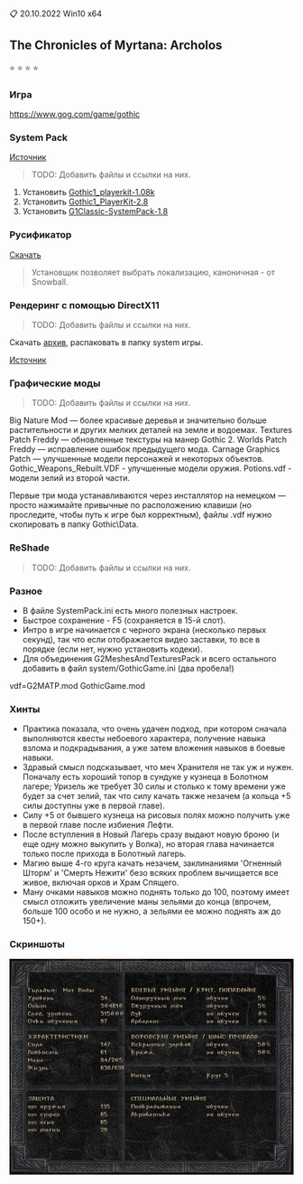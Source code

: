 :clipboard: 20.10.2022 Win10 x64

## The Chronicles of Myrtana: Archolos

:star: :star: :star: :star:

### Игра

https://www.gog.com/game/gothic

### System Pack

[Источник](https://rpgrussia.com/resources/systempack.643/)

> TODO: Добавить файлы и ссылки на них.

1. Установить [Gothic1_playerkit-1.08k](...)
2. Установить [Gothic1_PlayerKit-2.8](...)
3. Установить [G1Classic-SystemPack-1.8](...)

### Русификатор

[Скачать](https://github.com/Unicornum/Db.Games/releases/download/Gothic/G1LangPack.Cyrillic.-0.2.exe)

> Установщик позволяет выбрать локализацию, каноничная - от Snowball.

### Рендеринг с помощью DirectX11

> TODO: Добавить файлы и ссылки на них.

Скачать [архив](...), распаковать в папку system игры.

[Источник](https://github.com/Kirides/GD3D11/releases)

### Графические моды

> TODO: Добавить файлы и ссылки на них.

Big Nature Mod — более красивые деревья и значительно больше растительности и других мелких деталей на земле и водоемах.
Textures Patch Freddy — обновленные текстуры на манер Gothic 2.
Worlds Patch Freddy — исправление ошибок предыдущего мода.
Carnage Graphics Patch — улучшенные модели персонажей и некоторых объектов.
Gothic_Weapons_Rebuilt.VDF - улучшенные модели оружия.
Potions.vdf - модели зелий из второй части.

Первые три мода устанавливаются через инсталлятор на немецком — просто нажимайте привычные по расположению клавиши (но проследите, чтобы путь к игре был корректным), файлы .vdf нужно скопировать в папку Gothic\Data.

### ReShade

> TODO: Добавить файлы и ссылки на них.

### Разное

- В файле SystemPack.ini есть много полезных настроек.
- Быстрое сохранение - F5 (сохраняется в 15-й слот).
- Интро в игре начинается с черного экрана (несколько первых секунд), так что если отображается видео заставки, то все в порядке (если нет, нужно установить кодеки).
- Для объединения G2MeshesAndTexturesPack и всего остального добавить в файл system/GothicGame.ini (два пробела!)

vdf=G2MATP.mod  GothicGame.mod

### Хинты

- Практика показала, что очень удачен подход, при котором сначала выполняются квесты небоевого характера, получение навыка взлома и подкрадывания, а уже затем вложения навыков в боевые навыки.
- Здравый смысл подсказывает, что меч Хранителя не так уж и нужен. Поначалу есть хороший топор в сундуке у кузнеца в Болотном лагере; Уризель же требует 30 силы и столько к тому времени уже будет за счет зелий, так что силу качать также незачем (а кольца +5 силы доступны уже в первой главе).
- Силу +5 от бывшего кузнеца на рисовых полях можно получить уже в первой главе после избиения Лефти.
- После вступления в Новый Лагерь сразу выдают новую броню (и еще одну можно выкупить у Волка), но вторая глава начинается только после прихода в Болотный лагерь.
- Магию выше 4-го круга качать незачем, заклинаниями 'Огненный Шторм' и 'Смерть Нежити' безо всяких проблем вычищается все живое, включая орков и Храм Спящего.
- Ману очками навыков можно поднять только до 100, поэтому имеет смысл отложить увеличение маны зельями до конца (впрочем, больше 100 особо и не нужно, а зельями ее можно поднять аж до 150+).

### Скриншоты

![2020.01.26](2020.01.26.jpg)

